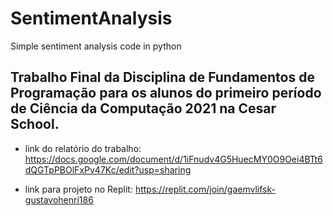 # SentimentAnalysis
Simple sentiment analysis code in python

## Trabalho Final da Disciplina de Fundamentos de Programação para os alunos do primeiro período de Ciência da Computação 2021 na Cesar School.

* link do relatório do trabalho: https://docs.google.com/document/d/1iFnudv4G5HuecMY0O9Oei4BTt6dQGTpPBOlFxPv47Kc/edit?usp=sharing

* link para projeto no Replit: https://replit.com/join/gaemvlifsk-gustavohenri186
